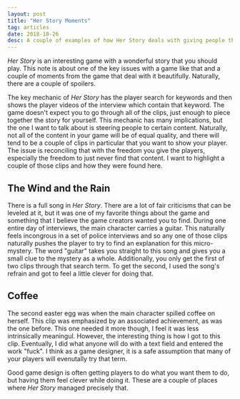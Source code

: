 ```yaml
---
layout: post
title: "Her Story Moments"
tag: articles
date: 2018-10-26
desc: A couple of examples of how Her Story deals with giving people the freedom to find content.
---
```



*Her Story* is an interesting game with a wonderful story that you should play. This note is about one of the key issues with a game like that and a couple of moments from the game that deal with it beautifully. Naturally, there are a couple of spoilers.


The key mechanic of *Her Story* has the player search for keywords and then shows the player videos of the interview which contain that keyword. The game doesn't expect you to go through all of the clips, just enough to piece together the story for yourself. This mechanic has many implications, but the one I want to talk about is steering people to certain content. Naturally, not all of the content in your game will be of equal quality, and there will tend to be a couple of clips in particular that you want to show your player. The issue is reconciling that with the freedom you give the players, especially the freedom to just never find that content. I want to highlight a couple of those clips and how they were found here.

## The Wind and the Rain

There is a full song in *Her Story*. There are a lot of fair criticisms that can be leveled at it, but it was one of my favorite things about the game and something that I believe the game creators wanted you to find. During one entire day of interviews, the main character carries a guitar. This naturally feels incongrous in a set of police interviews and so any one of those clips naturally pushes the player to try to find an explanation for this micro-mystery. The word "guitar" takes you straight to this song and gives you a small clue to the mystery as a whole. Additionally, you only get the first of two clips through that search term. To get the second, I used the song's refrain and got to feel a little clever for doing that.

## Coffee

The second easter egg was when the main character spilled coffee on herself. This clip was emphasized by an associated achievement, as was the one before. This one needed it more though, I feel it was less intrinsically meaningul. However, the interesting thing is how I got to this clip. Eventually, I did what anyone will do with a text field and entered the work "fuck". I think as a game designer, it is a safe assumption that many of your players will evenutally try that term.


Good game design is often getting players to do what you want them to do, but having them feel clever while doing it. These are a couple of places where *Her Story* managed precisely that.

